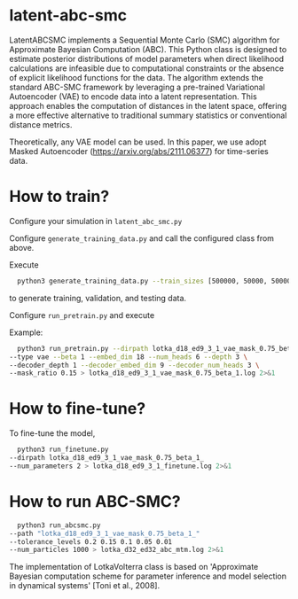 # latent-abc-smc

LatentABCSMC implements a Sequential Monte Carlo (SMC) algorithm for Approximate Bayesian Computation (ABC). This Python class is designed to estimate posterior distributions of model parameters when direct likelihood calculations are infeasible due to computational constraints or the absence of explicit likelihood functions for the data. The algorithm extends the standard ABC-SMC framework by leveraging a pre-trained Variational Autoencoder (VAE) to encode data into a latent representation. This approach enables the computation of distances in the latent space, offering a more effective alternative to traditional summary statistics or conventional distance metrics.

Theoretically, any VAE model can be used. In this paper, we use adopt Masked Autoencoder (https://arxiv.org/abs/2111.06377) for time-series data.

# How to train?
Configure your simulation in `latent_abc_smc.py` 

Configure `generate_training_data.py` and call the configured class from above. 

Execute

```bash
  python3 generate_training_data.py --train_sizes [500000, 50000, 50000]
```

to generate training, validation, and testing data.

Configure `run_pretrain.py` and execute

Example:

```bash
  python3 run_pretrain.py --dirpath lotka_d18_ed9_3_1_vae_mask_0.75_beta_1 \
--type vae --beta 1 --embed_dim 18 --num_heads 6 --depth 3 \
--decoder_depth 1 --decoder_embed_dim 9 --decoder_num_heads 3 \
--mask_ratio 0.15 > lotka_d18_ed9_3_1_vae_mask_0.75_beta_1.log 2>&1 
```

# How to fine-tune?
To fine-tune the model,

```bash
  python3 run_finetune.py
--dirpath lotka_d18_ed9_3_1_vae_mask_0.75_beta_1_
--num_parameters 2 > lotka_d18_ed9_3_1_finetune.log 2>&1
```

# How to run ABC-SMC?
```bash
  python3 run_abcsmc.py
--path "lotka_d18_ed9_3_1_vae_mask_0.75_beta_1_"
--tolerance_levels 0.2 0.15 0.1 0.05 0.01
--num_particles 1000 > lotka_d32_ed32_abc_mtm.log 2>&1
```

The implementation of LotkaVolterra class is based on 'Approximate Bayesian computation scheme for parameter inference and model selection in dynamical systems' [Toni et al., 2008].
